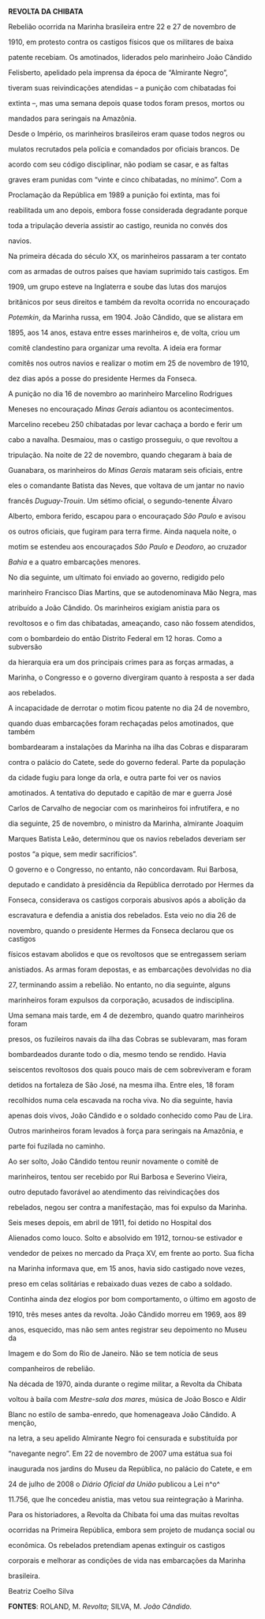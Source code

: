 **REVOLTA DA CHIBATA**



Rebelião ocorrida na Marinha brasileira entre 22 e 27 de novembro de

1910, em protesto contra os castigos físicos que os militares de baixa

patente recebiam. Os amotinados, liderados pelo marinheiro João Cândido

Felisberto, apelidado pela imprensa da época de “Almirante Negro”,

tiveram suas reivindicações atendidas – a punição com chibatadas foi

extinta –, mas uma semana depois quase todos foram presos, mortos ou

mandados para seringais na Amazônia.



Desde o Império, os marinheiros brasileiros eram quase todos negros ou

mulatos recrutados pela polícia e comandados por oficiais brancos. De

acordo com seu código disciplinar, não podiam se casar, e as faltas

graves eram punidas com “vinte e cinco chibatadas, no mínimo”. Com a

Proclamação da República em 1989 a punição foi extinta, mas foi

reabilitada um ano depois, embora fosse considerada degradante porque

toda a tripulação deveria assistir ao castigo, reunida no convés dos

navios.



Na primeira década do século XX, os marinheiros passaram a ter contato

com as armadas de outros países que haviam suprimido tais castigos. Em

1909, um grupo esteve na Inglaterra e soube das lutas dos marujos

britânicos por seus direitos e também da revolta ocorrida no encouraçado

*Potemkin*, da Marinha russa, em 1904. João Cândido, que se alistara em

1895, aos 14 anos, estava entre esses marinheiros e, de volta, criou um

comitê clandestino para organizar uma revolta. A ideia era formar

comitês nos outros navios e realizar o motim em 25 de novembro de 1910,

dez dias após a posse do presidente Hermes da Fonseca.



A punição no dia 16 de novembro ao marinheiro Marcelino Rodrigues

Meneses no encouraçado *Minas Gerais* adiantou os acontecimentos.

Marcelino recebeu 250 chibatadas por levar cachaça a bordo e ferir um

cabo a navalha. Desmaiou, mas o castigo prosseguiu, o que revoltou a

tripulação. Na noite de 22 de novembro, quando chegaram à baía de

Guanabara, os marinheiros do *Minas Gerais* mataram seis oficiais, entre

eles o comandante Batista das Neves, que voltava de um jantar no navio

francês *Duguay-Trouin*. Um sétimo oficial, o segundo-tenente Álvaro

Alberto, embora ferido, escapou para o encouraçado *São Paulo* e avisou

os outros oficiais, que fugiram para terra firme. Ainda naquela noite, o

motim se estendeu aos encouraçados *São Paulo* e *Deodoro*, ao cruzador

*Bahia* e a quatro embarcações menores.



No dia seguinte, um ultimato foi enviado ao governo, redigido pelo

marinheiro Francisco Dias Martins, que se autodenominava Mão Negra, mas

atribuído a João Cândido. Os marinheiros exigiam anistia para os

revoltosos e o fim das chibatadas, ameaçando, caso não fossem atendidos,

com o bombardeio do então Distrito Federal em 12 horas. Como a subversão

da hierarquia era um dos principais crimes para as forças armadas, a

Marinha, o Congresso e o governo divergiram quanto à resposta a ser dada

aos rebelados.



A incapacidade de derrotar o motim ficou patente no dia 24 de novembro,

quando duas embarcações foram rechaçadas pelos amotinados, que também

bombardearam a instalações da Marinha na ilha das Cobras e dispararam

contra o palácio do Catete, sede do governo federal. Parte da população

da cidade fugiu para longe da orla, e outra parte foi ver os navios

amotinados. A tentativa do deputado e capitão de mar e guerra José

Carlos de Carvalho de negociar com os marinheiros foi infrutífera, e no

dia seguinte, 25 de novembro, o ministro da Marinha, almirante Joaquim

Marques Batista Leão, determinou que os navios rebelados deveriam ser

postos “a pique, sem medir sacrifícios”.



O governo e o Congresso, no entanto, não concordavam. Rui Barbosa,

deputado e candidato à presidência da República derrotado por Hermes da

Fonseca, considerava os castigos corporais abusivos após a abolição da

escravatura e defendia a anistia dos rebelados. Esta veio no dia 26 de

novembro, quando o presidente Hermes da Fonseca declarou que os castigos

físicos estavam abolidos e que os revoltosos que se entregassem seriam

anistiados. As armas foram depostas, e as embarcações devolvidas no dia

27, terminando assim a rebelião. No entanto, no dia seguinte, alguns

marinheiros foram expulsos da corporação, acusados de indisciplina.



Uma semana mais tarde, em 4 de dezembro, quando quatro marinheiros foram

presos, os fuzileiros navais da ilha das Cobras se sublevaram, mas foram

bombardeados durante todo o dia, mesmo tendo se rendido. Havia

seiscentos revoltosos dos quais pouco mais de cem sobreviveram e foram

detidos na fortaleza de São José, na mesma ilha. Entre eles, 18 foram

recolhidos numa cela escavada na rocha viva. No dia seguinte, havia

apenas dois vivos, João Cândido e o soldado conhecido como Pau de Lira.

Outros marinheiros foram levados à força para seringais na Amazônia, e

parte foi fuzilada no caminho.



Ao ser solto, João Cândido tentou reunir novamente o comitê de

marinheiros, tentou ser recebido por Rui Barbosa e Severino Vieira,

outro deputado favorável ao atendimento das reivindicações dos

rebelados, negou ser contra a manifestação, mas foi expulso da Marinha.

Seis meses depois, em abril de 1911, foi detido no Hospital dos

Alienados como louco. Solto e absolvido em 1912, tornou-se estivador e

vendedor de peixes no mercado da Praça XV, em frente ao porto. Sua ficha

na Marinha informava que, em 15 anos, havia sido castigado nove vezes,

preso em celas solitárias e rebaixado duas vezes de cabo a soldado.

Continha ainda dez elogios por bom comportamento, o último em agosto de

1910, três meses antes da revolta. João Cândido morreu em 1969, aos 89

anos, esquecido, mas não sem antes registrar seu depoimento no Museu da

Imagem e do Som do Rio de Janeiro. Não se tem notícia de seus

companheiros de rebelião.



Na década de 1970, ainda durante o regime militar, a Revolta da Chibata

voltou à baila com *Mestre-sala dos mares*, música de João Bosco e Aldir

Blanc no estilo de samba-enredo, que homenageava João Cândido. A menção,

na letra, a seu apelido Almirante Negro foi censurada e substituída por

“navegante negro”. Em 22 de novembro de 2007 uma estátua sua foi

inaugurada nos jardins do Museu da República, no palácio do Catete, e em

24 de julho de 2008 o *Diário Oficial da União* publicou a Lei n^o^

11.756, que lhe concedeu anistia, mas vetou sua reintegração à Marinha.



Para os historiadores, a Revolta da Chibata foi uma das muitas revoltas

ocorridas na Primeira República, embora sem projeto de mudança social ou

econômica. Os rebelados pretendiam apenas extinguir os castigos

corporais e melhorar as condições de vida nas embarcações da Marinha

brasileira.



Beatriz Coelho Silva



**FONTES**: ROLAND, M. *Revolta*; SILVA, M. *João Cândido.*

